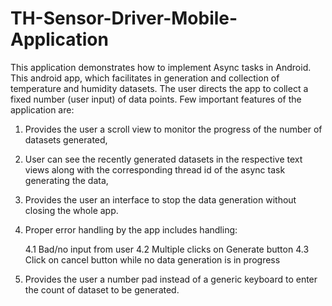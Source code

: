 # TH-Sensor-Driver-Mobile-Application
This application demonstrates how to implement Async tasks in Android.
This android app, which facilitates in generation and collection of temperature and humidity datasets. 
The user directs the app to collect a fixed number (user input) of data points. 
Few important features of the application are:
1. Provides the user a scroll view to monitor the progress of the number of datasets generated,
2. User can see the recently generated datasets in the respective text views along with the corresponding thread id of the async task generating the data,
3. Provides the user an interface to stop the data generation without closing the whole app.
4. Proper error handling by the app includes handling:
  
   4.1  Bad/no input from user
   4.2  Multiple clicks on Generate button 
   4.3  Click on cancel button while no data generation is in progress
5. Provides the user a number pad instead of a generic keyboard to enter the count of dataset to be generated.


